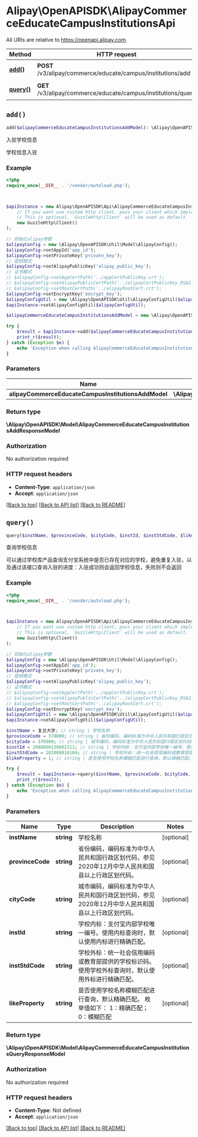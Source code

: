 # Alipay\OpenAPISDK\AlipayCommerceEducateCampusInstitutionsApi

All URIs are relative to https://openapi.alipay.com.

Method | HTTP request | Description
------------- | ------------- | -------------
[**add()**](AlipayCommerceEducateCampusInstitutionsApi.md#add) | **POST** /v3/alipay/commerce/educate/campus/institutions/add | 入驻学校信息
[**query()**](AlipayCommerceEducateCampusInstitutionsApi.md#query) | **GET** /v3/alipay/commerce/educate/campus/institutions/query | 查询学校信息


## `add()`

```php
add($alipayCommerceEducateCampusInstitutionsAddModel): \Alipay\OpenAPISDK\Model\AlipayCommerceEducateCampusInstitutionsAddResponseModel
```

入驻学校信息

学校信息入驻

### Example

```php
<?php
require_once(__DIR__ . '/vendor/autoload.php');



$apiInstance = new Alipay\OpenAPISDK\Api\AlipayCommerceEducateCampusInstitutionsApi(
    // If you want use custom http client, pass your client which implements `GuzzleHttp\ClientInterface`.
    // This is optional, `GuzzleHttp\Client` will be used as default.
    new GuzzleHttp\Client()
);

// 初始化alipay参数
$alipayConfig = new \Alipay\OpenAPISDK\Util\Model\AlipayConfig();
$alipayConfig->setAppId('app_id');
$alipayConfig->setPrivateKey('private_key');
// 密钥模式
$alipayConfig->setAlipayPublicKey('alipay_public_key');
// 证书模式
// $alipayConfig->setAppCertPath('../appCertPublicKey.crt');
// $alipayConfig->setAlipayPublicCertPath('../alipayCertPublicKey_RSA2.crt');
// $alipayConfig->setRootCertPath('../alipayRootCert.crt');
$alipayConfig->setEncryptKey('encrypt_key');
$alipayConfigUtil = new \Alipay\OpenAPISDK\Util\AlipayConfigUtil($alipayConfig);
$apiInstance->setAlipayConfigUtil($alipayConfigUtil);

$alipayCommerceEducateCampusInstitutionsAddModel = new \Alipay\OpenAPISDK\Model\AlipayCommerceEducateCampusInstitutionsAddModel(); // \Alipay\OpenAPISDK\Model\AlipayCommerceEducateCampusInstitutionsAddModel

try {
    $result = $apiInstance->add($alipayCommerceEducateCampusInstitutionsAddModel);
    print_r($result);
} catch (Exception $e) {
    echo 'Exception when calling AlipayCommerceEducateCampusInstitutionsApi->add: ', $e->getMessage(), PHP_EOL;
}
```

### Parameters

Name | Type | Description  | Notes
------------- | ------------- | ------------- | -------------
 **alipayCommerceEducateCampusInstitutionsAddModel** | **\Alipay\OpenAPISDK\Model\AlipayCommerceEducateCampusInstitutionsAddModel**|  | [optional]

### Return type

**\Alipay\OpenAPISDK\Model\AlipayCommerceEducateCampusInstitutionsAddResponseModel**

### Authorization

No authorization required

### HTTP request headers

- **Content-Type**: `application/json`
- **Accept**: `application/json`

[[Back to top]](#) [[Back to API list]](../../README.md#api-endpoints)
[[Back to README]](../../README.md)

## `query()`

```php
query($instName, $provinceCode, $cityCode, $instId, $instStdCode, $likeProperty): \Alipay\OpenAPISDK\Model\AlipayCommerceEducateCampusInstitutionsQueryResponseModel
```

查询学校信息

可以通过学校库产品查询支付宝系统中是否已存在对应的学校，避免重复入驻，以及通过该接口查询入驻的进度：入驻成功则会返回学校信息，失败则不会返回

### Example

```php
<?php
require_once(__DIR__ . '/vendor/autoload.php');



$apiInstance = new Alipay\OpenAPISDK\Api\AlipayCommerceEducateCampusInstitutionsApi(
    // If you want use custom http client, pass your client which implements `GuzzleHttp\ClientInterface`.
    // This is optional, `GuzzleHttp\Client` will be used as default.
    new GuzzleHttp\Client()
);

// 初始化alipay参数
$alipayConfig = new \Alipay\OpenAPISDK\Util\Model\AlipayConfig();
$alipayConfig->setAppId('app_id');
$alipayConfig->setPrivateKey('private_key');
// 密钥模式
$alipayConfig->setAlipayPublicKey('alipay_public_key');
// 证书模式
// $alipayConfig->setAppCertPath('../appCertPublicKey.crt');
// $alipayConfig->setAlipayPublicCertPath('../alipayCertPublicKey_RSA2.crt');
// $alipayConfig->setRootCertPath('../alipayRootCert.crt');
$alipayConfig->setEncryptKey('encrypt_key');
$alipayConfigUtil = new \Alipay\OpenAPISDK\Util\AlipayConfigUtil($alipayConfig);
$apiInstance->setAlipayConfigUtil($alipayConfigUtil);

$instName = 复旦大学; // string | 学校名称
$provinceCode = 370000; // string | 省份编码，编码标准为中华人民共和国行政区划代码，参见 2020年12月中华人民共和国县以上行政区划代码。
$cityCode = 370900; // string | 城市编码，编码标准为中华人民共和国行政区划代码，参见 2020年12月中华人民共和国县以上行政区划代码。
$instId = 2088000139662311; // string | 学校内标：支付宝内部学校唯一编号。使用内标查询时，默认使用内标进行精确匹配。
$instStdCode = 202008016104; // string | 学校外标：统一社会信用编码或教育部提供的学校标识码。使用学校外标查询时，默认使用外标进行精确匹配。
$likeProperty = 1; // string | 是否使用学校名称模糊匹配进行查询，默认精确匹配。 枚举值如下： 1：精确匹配； 0：模糊匹配

try {
    $result = $apiInstance->query($instName, $provinceCode, $cityCode, $instId, $instStdCode, $likeProperty);
    print_r($result);
} catch (Exception $e) {
    echo 'Exception when calling AlipayCommerceEducateCampusInstitutionsApi->query: ', $e->getMessage(), PHP_EOL;
}
```

### Parameters

Name | Type | Description  | Notes
------------- | ------------- | ------------- | -------------
 **instName** | **string**| 学校名称 | [optional]
 **provinceCode** | **string**| 省份编码，编码标准为中华人民共和国行政区划代码，参见 2020年12月中华人民共和国县以上行政区划代码。 | [optional]
 **cityCode** | **string**| 城市编码，编码标准为中华人民共和国行政区划代码，参见 2020年12月中华人民共和国县以上行政区划代码。 | [optional]
 **instId** | **string**| 学校内标：支付宝内部学校唯一编号。使用内标查询时，默认使用内标进行精确匹配。 | [optional]
 **instStdCode** | **string**| 学校外标：统一社会信用编码或教育部提供的学校标识码。使用学校外标查询时，默认使用外标进行精确匹配。 | [optional]
 **likeProperty** | **string**| 是否使用学校名称模糊匹配进行查询，默认精确匹配。 枚举值如下： 1：精确匹配； 0：模糊匹配 | [optional]

### Return type

**\Alipay\OpenAPISDK\Model\AlipayCommerceEducateCampusInstitutionsQueryResponseModel**

### Authorization

No authorization required

### HTTP request headers

- **Content-Type**: Not defined
- **Accept**: `application/json`

[[Back to top]](#) [[Back to API list]](../../README.md#api-endpoints)
[[Back to README]](../../README.md)
